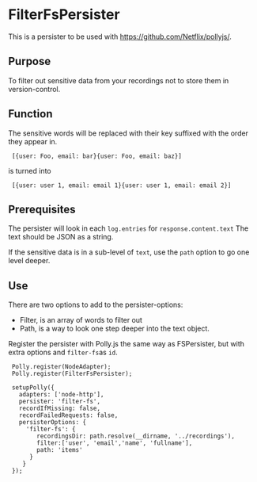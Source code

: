 # FilterFsPersister

This is a persister to be used with https://github.com/Netflix/pollyjs/. 

## Purpose
To filter out sensitive data from your recordings not to store them in version-control.

## Function
The sensitive words will be replaced with their key suffixed with the order they appear in.

``` [{user: Foo, email: bar}{user: Foo, email: baz}]``` 

is turned into


``` [{user: user 1, email: email 1}{user: user 1, email: email 2}]``` 


## Prerequisites

The persister will look in each ``log.entries`` for ``response.content.text`` The text should be JSON as a string. 

If the sensitive data is in a sub-level of ``text``, use the ``path`` option to go one level deeper.



## Use

There are two options to add to the persister-options:

- Filter, is an array of words to filter out
- Path, is a way to look one step deeper into the text object.

Register the persister with Polly.js the same way as FSPersister, but with extra options and ``filter-fs``as ``id``.

```
 Polly.register(NodeAdapter);
 Polly.register(FilterFsPersister);

 setupPolly({
   adapters: ['node-http'],
   persister: 'filter-fs',
   recordIfMissing: false,
   recordFailedRequests: false,
   persisterOptions: {
     'filter-fs': {
        recordingsDir: path.resolve(__dirname, '../recordings'),
        filter:['user', 'email','name', 'fullname'],
        path: 'items'
      }
    }
 });
```